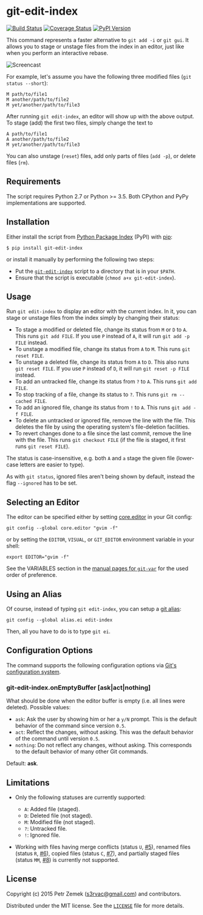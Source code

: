 git-edit-index
==============

[![Build Status](https://travis-ci.org/s3rvac/git-edit-index.svg?branch=master)](https://travis-ci.org/s3rvac/git-edit-index)
[![Coverage Status](https://coveralls.io/repos/github/s3rvac/git-edit-index/badge.svg?branch=master)](https://coveralls.io/github/s3rvac/git-edit-index?branch=master)
[![PyPI Version](https://badge.fury.io/py/git-edit-index.svg)](https://pypi.python.org/pypi/git-edit-index)

This command represents a faster alternative to `git add -i` or `git gui`. It
allows you to stage or unstage files from the index in an editor, just like
when you perform an interactive rebase.

![Screencast](resources/screencast.gif "git-edit-index in action")

For example, let's assume you have the following three modified files (`git
status --short`):

    M path/to/file1
    M another/path/to/file2
    M yet/another/path/to/file3

After running `git edit-index`, an editor will show up with the above output.
To stage (add) the first two files, simply change the text to

    A path/to/file1
    A another/path/to/file2
    M yet/another/path/to/file3

You can also unstage (`reset`) files, add only parts of files (`add -p`), or
delete files (`rm`).

Requirements
------------

The script requires Python 2.7 or Python >= 3.5. Both CPython and PyPy
implementations are supported.

Installation
------------

Either install the script from [Python Package
Index](https://pypi.python.org/pypi/git-edit-index) (PyPI) with
[pip](http://www.pip-installer.org/):

    $ pip install git-edit-index

or install it manually by performing the following two steps:
* Put the
  [`git-edit-index`](https://raw.githubusercontent.com/s3rvac/git-edit-index/master/git-edit-index)
  script to a directory that is in your `$PATH`.
* Ensure that the script is executable (`chmod a+x git-edit-index`).

Usage
-----

Run `git edit-index` to display an editor with the current index. In it, you
can stage or unstage files from the index simply by changing their status:

* To stage a modified or deleted file, change its status from `M` or `D` to
  `A`. This runs `git add FILE`. If you use `P` instead of `A`, it will run
  `git add -p FILE` instead.
* To unstage a modified file, change its status from `A` to `M`. This runs `git
  reset FILE`.
* To unstage a deleted file, change its status from `A` to `D`. This also runs
  `git reset FILE`. If you use `P` instead of `D`, it will run `git reset -p
  FILE` instead.
* To add an untracked file, change its status from `?` to `A`. This runs `git
  add FILE`.
* To stop tracking of a file, change its status to `?`. This runs `git rm
  --cached FILE`.
* To add an ignored file, change its status from `!` to `A`. This runs `git add
  -f FILE`.
* To delete an untracked or ignored file, remove the line with the file. This
  deletes the file by using the operating system's file-deletion facilities.
* To revert changes done to a file since the last commit, remove the line with
  the file. This runs `git checkout FILE` (if the file is staged, it first runs
  `git reset FILE`).

The status is case-insensitive, e.g. both `A` and `a` stage the given file
(lower-case letters are easier to type).

As with `git status`, ignored files aren't being shown by default,
instead the flag `--ignored` has to be set.

Selecting an Editor
-------------------

The editor can be specified either by setting
[core.editor](http://git-scm.com/book/en/v2/Customizing-Git-Git-Configuration#Basic-Client-Configuration)
in your Git config:

    git config --global core.editor "gvim -f"

or by setting the `EDITOR`, `VISUAL`, or `GIT_EDITOR` environment variable in
your shell:

    export EDITOR="gvim -f"

See the VARIABLES section in the [manual pages for
`git-var`](http://git-scm.com/docs/git-var) for the used order of preference.

Using an Alias
--------------

Of course, instead of typing `git edit-index`, you can setup a [git
alias](https://git-scm.com/book/tr/v2/Git-Basics-Git-Aliases):

    git config --global alias.ei edit-index

Then, all you have to do is to type <code>git ei</code>.

Configuration Options
---------------------

The command supports the following configuration options via [Git's
configuration
system](https://git-scm.com/book/en/v2/Customizing-Git-Git-Configuration).

### git-edit-index.onEmptyBuffer [ask|act|nothing]

What should be done when the editor buffer is empty (i.e. all lines were
deleted). Possible values:
* `ask`: Ask the user by showing him or her a `y/N` prompt. This is the default
  behavior of the command since version `0.5`.
* `act`: Reflect the changes, without asking. This was the default behavior of
  the command until version `0.5`.
* `nothing`: Do not reflect any changes, without asking. This corresponds to
  the default behavior of many other Git commands.

Default: **ask**.

Limitations
-----------

* Only the following statuses are currently supported:

  * `A`: Added file (staged).
  * `D`: Deleted file (not staged).
  * `M`: Modified file (not staged).
  * `?`: Untracked file.
  * `!`: Ignored file.

* Working with files having merge conflicts (status `U`,
  [#5](https://github.com/s3rvac/git-edit-index/issues/5)), renamed files
  (status `R`, [#6](https://github.com/s3rvac/git-edit-index/issues/6)), copied
  files (status `C`, [#7](https://github.com/s3rvac/git-edit-index/issues/7)),
  and partially staged files (status `MM`,
  [#8](https://github.com/s3rvac/git-edit-index/issues/8)) is currently not
  supported.

License
-------

Copyright (c) 2015 Petr Zemek (s3rvac@gmail.com) and contributors.

Distributed under the MIT license. See the
[`LICENSE`](https://github.com/s3rvac/git-edit-index/blob/master/LICENSE) file
for more details.
